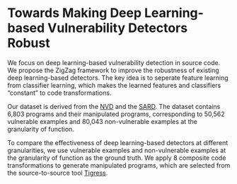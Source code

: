# Towards Making Deep Learning-based Vulnerability Detectors Robust

We focus on deep learning-based vulnerability detection in source code. 
We propose the ZigZag framework to improve the robustness of existing deep learning-based detectors. The key idea is to seperate feature learning from classifier learning, which makes the learned features and classifiers “constant” to code transformations.

Our dataset is derived from the [NVD](https://nvd.nist.gov/) and the [SARD](https://samate.nist.gov/SRD/index.php). The dataset contains 6,803 programs and their manipulated programs, corresponding to 50,562 vulnerable examples and 80,043 non-vulnerable examples at the granularity of function. 

To compare the effectiveness of deep learning-based detectors at different granularities, we use vulnerable examples and non-vulnerable examples at the granularity of function as the ground truth. We apply 8 composite code transformations to generate manipulated programs, which are selected from the source-to-source tool [Tigress](https://tigress.wtf/). 
